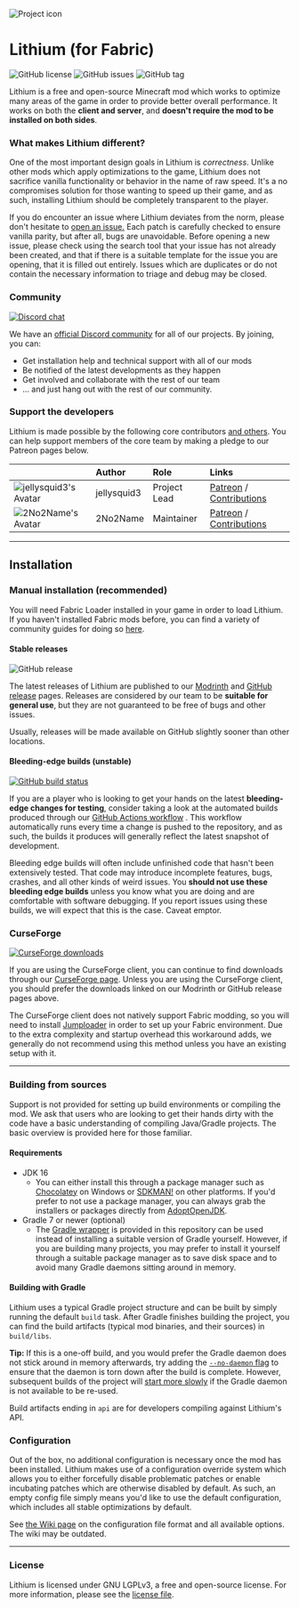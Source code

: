 ![Project icon](https://git-assets.jellysquid.me/hotlink-ok/lithium/icon-rounded-128px.png)

# Lithium (for Fabric)
![GitHub license](https://img.shields.io/github/license/CaffeineMC/lithium-fabric.svg)
![GitHub issues](https://img.shields.io/github/issues/CaffeineMC/lithium-fabric.svg)
![GitHub tag](https://img.shields.io/github/v/tag/CaffeineMC/lithium-fabric.svg)

Lithium is a free and open-source Minecraft mod which works to optimize many areas of the game in order to provide
better overall performance. It works on both the **client and server**, and **doesn't require the mod to be installed
on both sides**.

### What makes Lithium different?

One of the most important design goals in Lithium is *correctness*. Unlike other mods which apply optimizations to the
game, Lithium does not sacrifice vanilla functionality or behavior in the name of raw speed. It's a no compromises
solution for those wanting to speed up their game, and as such, installing Lithium should be completely transparent
to the player.

If you do encounter an issue where Lithium deviates from the norm, please don't hesitate to
[open an issue.](https://github.com/CaffeineMC/lithium-fabric/issues) Each patch is carefully checked to ensure
vanilla parity, but after all, bugs are unavoidable. Before opening a new issue, please check using the search tool that your issue has not already been created, and that if
there is a suitable template for the issue you are opening, that it is filled out entirely. Issues which are duplicates
or do not contain the necessary information to triage and debug may be closed. 

### Community
[![Discord chat](https://img.shields.io/badge/chat%20on-discord-7289DA)](https://jellysquid.me/discord)

We have an [official Discord community](https://jellysquid.me/discord) for all of our projects. By joining, you can:
- Get installation help and technical support with all of our mods 
- Be notified of the latest developments as they happen
- Get involved and collaborate with the rest of our team
- ... and just hang out with the rest of our community.

### Support the developers

Lithium is made possible by the following core contributors [and others](https://github.com/CaffeineMC/lithium-fabric/graphs/contributors).
You can help support members of the core team by making a pledge to our Patreon pages below.

|    | Author   | Role   | Links   |
|----|:---------|:-------|:--------|
| ![jellysquid3's Avatar](https://avatars3.githubusercontent.com/u/1363084?s=32) | jellysquid3 | Project Lead | [Patreon](https://patreon.com/jellysquid) / [Contributions](https://github.com/CaffeineMC/lithium-fabric/commits?author=jellysquid3) |
| ![2No2Name's Avatar](https://avatars3.githubusercontent.com/u/50278648?s=32) | 2No2Name | Maintainer | [Patreon](https://patreon.com/2No2Name) / [Contributions](https://github.com/CaffeineMC/lithium-fabric/commits?author=2No2Name) |

---

## Installation

### Manual installation (recommended)

You will need Fabric Loader installed in your game in order to load Lithium. If you haven't installed Fabric mods
before, you can find a variety of community guides for doing so [here](https://fabricmc.net/wiki/install).

#### Stable releases

![GitHub release](https://img.shields.io/github/release/CaffeineMC/lithium-fabric.svg)

The latest releases of Lithium are published to our [Modrinth](https://modrinth.com/mod/lithium) and
[GitHub release](https://github.com/CaffeineMC/lithium-fabric/releases) pages. Releases are considered by our team to be
**suitable for general use**, but they are not guaranteed to be free of bugs and other issues.

Usually, releases will be made available on GitHub slightly sooner than other locations.

#### Bleeding-edge builds (unstable)

[![GitHub build status](https://github.com/CaffeineMC/lithium-fabric/actions/workflows/gradle.yml/badge.svg)](https://github.com/CaffeineMC/lithium-fabric/actions/workflows/gradle.yml)

If you are a player who is looking to get your hands on the latest **bleeding-edge changes for testing**, consider
taking a look at the automated builds produced through
our [GitHub Actions workflow](https://github.com/CaffeineMC/lithium-fabric/actions/workflows/gradle.yml?query=event%3Apush)
. This workflow automatically runs every time a change is pushed to the repository, and as such, the builds it produces
will generally reflect the latest snapshot of development.

Bleeding edge builds will often include unfinished code that hasn't been extensively tested. That code may introduce
incomplete features, bugs, crashes, and all other kinds of weird issues. You **should not use these bleeding edge builds**
unless you know what you are doing and are comfortable with software debugging. If you report issues using these builds,
we will expect that this is the case. Caveat emptor.

### CurseForge

[![CurseForge downloads](http://cf.way2muchnoise.eu/full_360438_downloads.svg)](https://www.curseforge.com/minecraft/mc-mods/lithium)

If you are using the CurseForge client, you can continue to find downloads through our
[CurseForge page](https://www.curseforge.com/minecraft/mc-mods/lithium). Unless you are using the CurseForge
client, you should prefer the downloads linked on our Modrinth or GitHub release pages above.

The CurseForge client does not natively support Fabric modding, so you will need to install
[Jumploader](https://www.curseforge.com/minecraft/mc-mods/jumploader) in order to set up your Fabric environment. Due to
the extra complexity and startup overhead this workaround adds, we generally do not recommend using this method unless
you have an existing setup with it.

---

### Building from sources

Support is not provided for setting up build environments or compiling the mod. We ask that
users who are looking to get their hands dirty with the code have a basic understanding of compiling Java/Gradle
projects. The basic overview is provided here for those familiar.

#### Requirements

- JDK 16
    - You can either install this through a package manager such as [Chocolatey](https://chocolatey.org/) on Windows
      or [SDKMAN!](https://sdkman.io/) on other platforms. If you'd prefer to not use a package manager, you can always
      grab the installers or packages directly from [AdoptOpenJDK](https://adoptopenjdk.net/).
- Gradle 7 or newer (optional)
    - The [Gradle wrapper](https://docs.gradle.org/current/userguide/gradle_wrapper.html#sec:using_wrapper) is provided
      in this repository can be used instead of installing a suitable version of Gradle yourself. However, if you are
      building many projects, you may prefer to install it yourself through a suitable package manager as to save disk
      space and to avoid many Gradle daemons sitting around in memory.

#### Building with Gradle

Lithium uses a typical Gradle project structure and can be built by simply running the default `build` task. After Gradle
finishes building the project, you can find the build artifacts (typical mod binaries, and their sources) in
`build/libs`.

**Tip:** If this is a one-off build, and you would prefer the Gradle daemon does not stick around in memory afterwards,
try adding the [`--no-daemon` flag](https://docs.gradle.org/current/userguide/gradle_daemon.html#sec:disabling_the_daemon)
to ensure that the daemon is torn down after the build is complete. However, subsequent builds of the project will
[start more slowly](https://docs.gradle.org/current/userguide/gradle_daemon.html#sec:why_the_daemon) if the Gradle
daemon is not available to be re-used.

Build artifacts ending in `api` are for developers compiling against Lithium's API.

### Configuration

Out of the box, no additional configuration is necessary once the mod has been installed. Lithium makes use of a
configuration override system which allows you to either forcefully disable problematic patches or enable incubating
patches which are otherwise disabled by default. As such, an empty config file simply means you'd like to use the
default configuration, which includes all stable optimizations by default.

See [the Wiki page](https://github.com/CaffeineMC/lithium-fabric/wiki/Configuration-File) on the configuration file
format and all available options. The wiki may be outdated.

---
### License

Lithium is licensed under GNU LGPLv3, a free and open-source license. For more information, please see the
[license file](LICENSE.txt).
